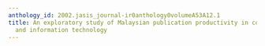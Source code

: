 ```yaml
---
anthology_id: 2002.jasis_journal-ir0anthology0volumeA53A12.1
title: An exploratory study of Malaysian publication productivity in computer science
  and information technology
---
```

